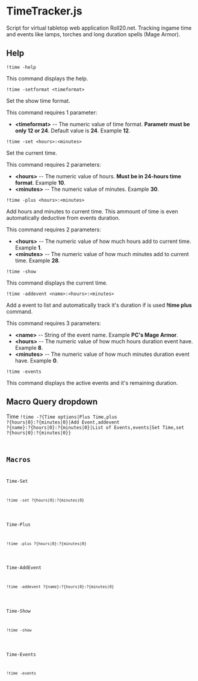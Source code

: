 # TimeTracker.js

Script for virtual tabletop web application Roll20.net. Tracking ingame time and events like lamps, torches and long duration spells (Mage Armor).

## Help

<pre><code>!time -help</code></pre>
This command displays the help.

<pre><code>!time -setformat &lt;timeformat&gt;</code></pre>
Set the show time format.

This command requires 1 parameter:
* **&lt;timeformat&gt;** -- The numeric value of time format. **Parametr must be only 12 or 24**. Default value is **24**. Example **12**.

<pre><code>!time -set &lt;hours&gt;:&lt;minutes&gt;</code></pre>
Set the current time.

This command requires 2 parameters:
* **&lt;hours&gt;** -- The numeric value of hours. **Must be in 24-hours time format**. Example **10**.
* **&lt;minutes&gt;** -- The numeric value of minutes. Example **30**.

<pre><code>!time -plus &lt;hours&gt;:&lt;minutes&gt;</code></pre>
Add hours and minutes to current time. This ammount of time is even automatically deductive from events duration.

This command requires 2 parameters:
* **&lt;hours&gt;** -- The numeric value of how much hours add to current time. Example **1**.
* **&lt;minutes&gt;** -- The numeric value of how much minutes add to current time. Example **28**.

<pre><code>!time -show</code></pre>
This command displays the current time.

<pre><code>!time -addevent &lt;name&gt;:&lt;hours&gt;:&lt;minutes&gt;</code></pre>
Add a event to list and automatically track it&apos;s duration if is used **!time plus** command.

This command requires 3 parameters:
* **&lt;name&gt;** -- String of the event name. Example **PC&apos;s Mage Armor**.
* **&lt;hours&gt;** -- The numeric value of how much hours duration event have. Example **8**.
* **&lt;minutes&gt;** -- The numeric value of how much minutes duration event have. Example **0**.

<pre><code>!time -events</code></pre>
This command displays the active events and it&apos;s remaining duration.

## Macro Query dropdown

Time
<code>!time -?{Time options|Plus Time,plus ?&#123;hours&#124;0&#125;:?&#123;minutes&#124;0&#125;|Add Event,addevent ?&#123;name&#125;:?&#123;hours&#124;0&#125;:?&#123;minutes&#124;0&#125;|List of Events,events|Set Time,set ?&#123;hours&#124;0&#125;:?&#123;minutes&#124;0&#125;}</pre>

## Macros

Time-Set
<pre><code>!time -set ?{hours|0}:?{minutes|0}</code></pre>

Time-Plus
<pre><code>!time -plus ?{hours|0}:?{minutes|0}</code></pre>

Time-AddEvent
<pre><code>!time -addevent ?{name}:?{hours|0}:?{minutes|0}</code></pre>

Time-Show
<pre><code>!time -show</code></pre>

Time-Events
<pre><code>!time -events</code></pre>